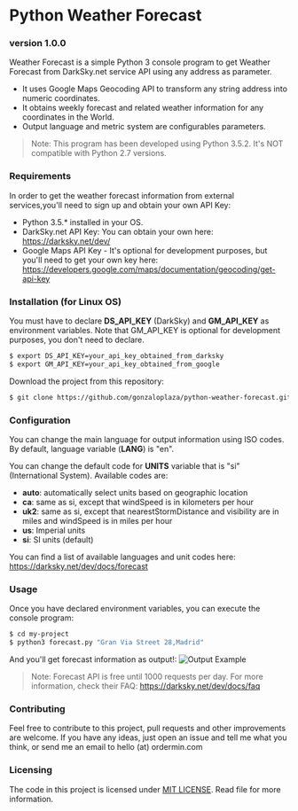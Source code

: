 # Python Weather Forecast
### version 1.0.0
Weather Forecast is a simple Python 3 console program to get Weather Forecast from DarkSky.net service API using any address as parameter. 

  - It uses Google Maps Geocoding API to transform any string address into numeric coordinates.
  - It obtains weekly forecast and related weather information for any coordinates in the World.
  - Output language and metric system are configurables parameters.

> Note: This program has been developed using Python 3.5.2. It's NOT compatible with Python 2.7 versions.

### Requirements

In order to get the weather forecast information from external services,you'll need to sign up and obtain your own API Key:
* Python 3.5.* installed in your OS.
* DarkSky.net API Key: You can obtain your own here: https://darksky.net/dev/
* Google Maps API Key - It's optional for development purposes, but you'll need to get your own key here: https://developers.google.com/maps/documentation/geocoding/get-api-key

### Installation (for Linux OS)

You must have to declare **DS_API_KEY** (DarkSky) and **GM_API_KEY** as environment variables. Note that GM_API_KEY is optional for development purposes, you don't need to declare.

```sh
$ export DS_API_KEY=your_api_key_obtained_from_darksky
$ export GM_API_KEY=your_api_key_obtained_from_google
``` 
Download the project from this repository:
```sh
$ git clone https://github.com/gonzaloplaza/python-weather-forecast.git my-project
```

### Configuration
You can change the main language for output information using ISO codes. By default, language variable (**LANG**) is "en". 

You can change the default code for **UNITS** variable that is "si" (International System). Available codes are: 
- **auto**: automatically select units based on geographic location
- **ca**: same as si, except that windSpeed is in kilometers per hour
- **uk2**: same as si, except that nearestStormDistance and visibility are in miles and windSpeed is in miles per hour
- **us**: Imperial units
- **si**: SI units (default)

You can find a list of available languages and unit codes here: https://darksky.net/dev/docs/forecast

### Usage
Once you have declared environment variables, you can execute the console program:

```sh
$ cd my-project
$ python3 forecast.py "Gran Via Street 28,Madrid"
```
And you'll get forecast information as output!:
![Output Example](http://ordermin.com/images/python-weather-forecast-output.png)

> Note: Forecast API is free until 1000 requests per day. For more information, check their FAQ: https://darksky.net/dev/docs/faq

### Contributing
Feel free to contribute to this project, pull requests and other improvements are welcome. If you have any ideas, just open an issue and tell me what you think, or send me an email to hello (at) ordermin.com

### Licensing

The code in this project is licensed under [MIT LICENSE](https://github.com/gonzaloplaza/python-weather-forecast/blob/master/LICENSE). Read file for more information.







